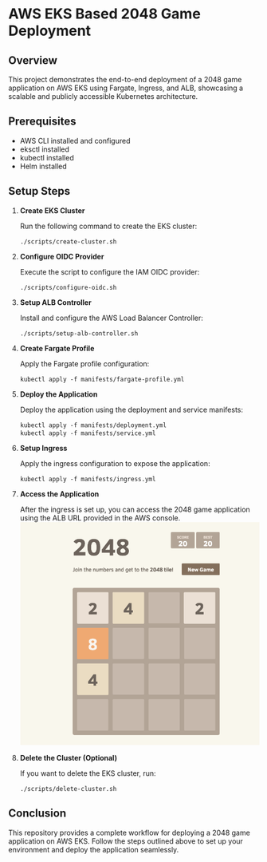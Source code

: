 # AWS EKS Based 2048 Game Deployment

## Overview

This project demonstrates the end-to-end deployment of a 2048 game application on AWS EKS using Fargate, Ingress, and ALB, showcasing a scalable and publicly accessible Kubernetes architecture.

## Prerequisites

- AWS CLI installed and configured
- eksctl installed
- kubectl installed
- Helm installed

## Setup Steps

1. **Create EKS Cluster**

   Run the following command to create the EKS cluster:

   ```
   ./scripts/create-cluster.sh
   ```

2. **Configure OIDC Provider**

   Execute the script to configure the IAM OIDC provider:

   ```
   ./scripts/configure-oidc.sh
   ```

3. **Setup ALB Controller**

   Install and configure the AWS Load Balancer Controller:

   ```
   ./scripts/setup-alb-controller.sh
   ```

4. **Create Fargate Profile**

   Apply the Fargate profile configuration:

   ```
   kubectl apply -f manifests/fargate-profile.yml
   ```

5. **Deploy the Application**

   Deploy the application using the deployment and service manifests:

   ```
   kubectl apply -f manifests/deployment.yml
   kubectl apply -f manifests/service.yml
   ```

6. **Setup Ingress**

   Apply the ingress configuration to expose the application:

   ```
   kubectl apply -f manifests/ingress.yml
   ```

7. **Access the Application**

   After the ingress is set up, you can access the 2048 game application using the ALB URL provided in the AWS console.
   ![Preview](./Application-Preview.png)


9. **Delete the Cluster (Optional)**

   If you want to delete the EKS cluster, run:

   ```
   ./scripts/delete-cluster.sh
   ```

## Conclusion

This repository provides a complete workflow for deploying a 2048 game application on AWS EKS. Follow the steps outlined above to set up your environment and deploy the application seamlessly.
